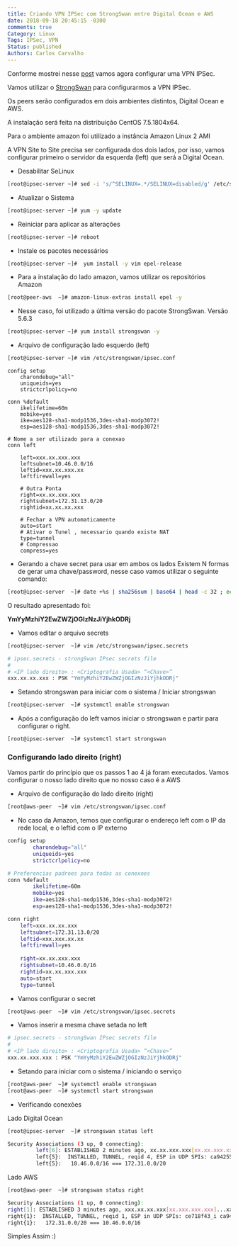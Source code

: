 ```yaml
---
title: Criando VPN IPSec com StrongSwan entre Digital Ocean e AWS
date: 2018-09-18 20:45:15 -0300
comments: true
Category: Linux
Tags: IPSec, VPN
Status: published
Authors: Carlos Carvalho
---
```


Conforme mostrei nesse [post](https://blog.chcdc.com.br/posts/vpn-ipsec/) vamos agora configurar uma VPN IPSec.

Vamos utilizar o [StrongSwan](https://www.strongswan.org/) para configurarmos a VPN IPSec. 

Os peers serão configurados em dois ambientes distintos, Digital Ocean e AWS.

<!--more-->
A instalação será feita na distribuição CentOS 7.5.1804x64.

Para o ambiente amazon foi utilizado a instância Amazon Linux 2 AMI 

A VPN Site to Site precisa ser configurada dos dois lados, por isso, vamos configurar primeiro o servidor da esquerda (left) que será a Digital Ocean.

- Desabilitar SeLinux
```bash
[root@ipsec-server ~]# sed -i 's/^SELINUX=.*/SELINUX=disabled/g' /etc/sysconfig/selinux && cat /etc/sysconfig/selinux
```
- Atualizar o Sistema
```bash
[root@ipsec-server ~]# yum -y update
```
- Reiniciar para aplicar as alterações
```bash
[root@ipsec-server ~]# reboot
```

- Instale os pacotes necessários
```bash
[root@ipsec-server ~]#  yum install -y vim epel-release
```

- Para a instalação do lado amazon, vamos utilizar os repositórios Amazon
```bash
[root@peer-aws  ~]# amazon-linux-extras install epel -y
```

- Nesse caso, foi utilizado a última versão do pacote StrongSwan. Versão 5.6.3
```bash
[root@ipsec-server ~]# yum install strongswan -y
```

- Arquivo de configuração lado esquerdo (left)
```bash
[root@ipsec-server ~]# vim /etc/strongswan/ipsec.conf
```

```
config setup
	charondebug="all"
	uniqueids=yes
	strictcrlpolicy=no

conn %default
	ikelifetime=60m
	mobike=yes
	ike=aes128-sha1-modp1536,3des-sha1-modp3072!
	esp=aes128-sha1-modp1536,3des-sha1-modp3072!

# Nome a ser utilizado para a conexao 
conn left

	left=xxx.xx.xxx.xxx
	leftsubnet=10.46.0.0/16
	leftid=xxx.xx.xxx.xx
	leftfirewall=yes

	# Outra Ponta
	right=xx.xx.xxx.xxx	
	rightsubnet=172.31.13.0/20
	rightid=xx.xx.xx.xxx

	# Fechar a VPN automaticamente
	auto=start
	# Ativar o Tunel , necessario quando existe NAT
	type=tunnel
	# Compressao
	compress=yes
```

- Gerando a chave secret para usar em ambos os lados
Existem N formas de gerar uma chave/password, nesse caso vamos utilizar o seguinte comando:

```bash
[root@ipsec-server  ~]# date +%s | sha256sum | base64 | head -c 32 ; echo
```

O resultado apresentado foi:

**YmYyMzhiY2EwZWZjOGIzNzJiYjhkODRj**

- Vamos editar o arquivo secrets
```bash
[root@ipsec-server  ~]# vim /etc/strongswan/ipsec.secrets
```
```bash
# ipsec.secrets - strongSwan IPsec secrets file
#
# <IP lado direito> : <Criptografia Usada> “<Chave>”
xxx.xx.xx.xxx : PSK "YmYyMzhiY2EwZWZjOGIzNzJiYjhkODRj"
```


- Setando strongswan para iniciar com o sistema / Iniciar strongswan
```bash
[root@ipsec-server  ~]# systemctl enable strongswan
```


- Após a configuração do left vamos iniciar o strongswan e partir para configurar o right.
```bash
[root@ipsec-server  ~]# systemctl start strongswan
```

### Configurando lado direito (right)

Vamos partir do princípio que os passos 1 ao 4 já foram executados. Vamos configurar o nosso lado direito que no nosso caso é a AWS

- Arquivo de configuração do lado direito (right)

```bash
[root@aws-peer  ~]# vim /etc/strongswan/ipsec.conf
```

- No caso da Amazon, temos que configurar o endereço left com o IP da rede local, e o leftid com o IP externo

```bash
config setup
        charondebug="all"
        uniqueids=yes
        strictcrlpolicy=no

# Preferencias padroes para todas as conexoes
conn %default
        ikelifetime=60m
        mobike=yes
        ike=aes128-sha1-modp1536,3des-sha1-modp3072!
        esp=aes128-sha1-modp1536,3des-sha1-modp3072!

conn right
    left=xxx.xx.xx.xxx
    leftsubnet=172.31.13.0/20
    leftid=xxx.xxx.xx.xx
    leftfirewall=yes
    
    right=xx.xx.xxx.xxx
    rightsubnet=10.46.0.0/16
    rightid=xx.xx.xxx.xxx
    auto=start
    type=tunnel
```

- Vamos configurar o secret

```bash
[root@aws-peer  ~]# vim /etc/strongswan/ipsec.secrets
```

- Vamos inserir a mesma chave setada no left

```bash
# ipsec.secrets - strongSwan IPsec secrets file
#
# <IP lado direito> : <Criptografia Usada> “<Chave>”
xxx.xx.xxx.xxx : PSK "YmYyMzhiY2EwZWZjOGIzNzJiYjhkODRj"
```
- Setando para iniciar com o sistema / iniciando o serviço
```bash
[root@aws-peer  ~]# systemctl enable strongswan
[root@aws-peer  ~]# systemctl start strongswan
```

- Verificando conexões


 Lado Digital Ocean
```bash
[root@ipsec-server  ~]# strongswan status left

Security Associations (3 up, 0 connecting):
         left[6]: ESTABLISHED 2 minutes ago, xx.xx.xxx.xxx[xx.xx.xxx.xxx]...xx.xxx.xxx.xxx[xx.xx.xxx.xxx]
         left{5}:  INSTALLED, TUNNEL, reqid 4, ESP in UDP SPIs: ca942554_i ce718f43_o
         left{5}:   10.46.0.0/16 === 172.31.0.0/20
```

Lado AWS

```bash
[root@aws-peer  ~]# strongswan status right

Security Associations (1 up, 0 connecting):
right[1]: ESTABLISHED 3 minutes ago, xxx.xx.xx.xxx[xx.xxx.xxx.xxx]...xxx.xx.xx.xxx[xxx.xx.xx.xxx]
right{1}:  INSTALLED, TUNNEL, reqid 1, ESP in UDP SPIs: ce718f43_i ca942554_o
right{1}:   172.31.0.0/20 === 10.46.0.0/16
```




Simples Assim :)

